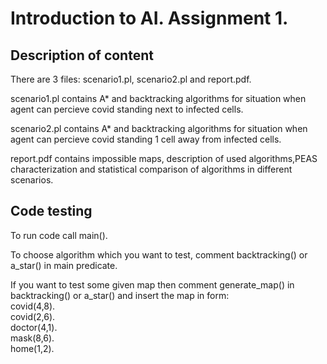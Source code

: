 # Introduction to AI. Assignment 1.

## Description of content
There are 3 files: scenario1.pl, scenario2.pl and report.pdf. 

scenario1.pl contains A* and backtracking algorithms for situation when agent can percieve covid standing next to infected cells. 

scenario2.pl contains A* and backtracking algorithms for situation when agent can percieve covid standing 1 cell away from infected cells. 

report.pdf contains impossible maps, description of used algorithms,PEAS characterization and statistical comparison of algorithms in different scenarios.

## Code testing
To run code call main().

To choose algorithm which you want to test, comment backtracking() or a_star() in main predicate.

If you want to test some given map then comment generate_map() in backtracking() or a_star() and insert the map in form:\
covid(4,8).\
covid(2,6).\
doctor(4,1).\
mask(8,6).\
home(1,2).

